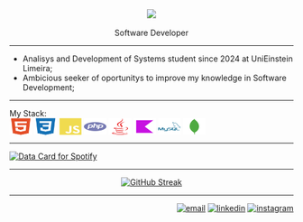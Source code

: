 <div align="center">
 <img src="https://readme-typing-svg.herokuapp.com?font=Jockey+One&weight=300&size=30&pause=1000&color=31F72C&center=true&vCenter=true&repeat=false&width=435&lines=Hi%2C+i'm+Lucas+Jürgensen" />
</div>

<p align="center">
  Software Developer
</p>
<hr />

  - Analisys and Development of Systems student since 2024 at UniEinstein Limeira;
  - Ambicious seeker of oportunitys to improve my knowledge in Software Development;

<hr />

My Stack: 
<br>
<img align="center" height="30" width="40"  src="https://github.com/devicons/devicon/blob/master/icons/html5/html5-plain.svg">
<img align="center" height="30" width="40"  src="https://github.com/devicons/devicon/blob/master/icons/css3/css3-plain.svg">
<img align="center" height="30" width="40"  src="https://github.com/devicons/devicon/blob/master/icons/javascript/javascript-plain.svg">
<img align="center" height="30" width="40"  src="https://github.com/devicons/devicon/blob/master/icons/php/php-plain.svg">
<img align="center" height="30" width="40"  src="https://github.com/devicons/devicon/blob/master/icons/java/java-plain.svg">
<img align="center" height="30" width="40"  src="https://github.com/devicons/devicon/blob/master/icons/kotlin/kotlin-plain.svg">
<img align="center" height="30" width="40"  src="https://github.com/devicons/devicon/blob/master/icons/mysql/mysql-plain-wordmark.svg">
<img align="center" height="30" width="40"  src="https://github.com/devicons/devicon/blob/master/icons/mongodb/mongodb-plain.svg">

<hr />

<a href="https://data-card-for-spotify.herokuapp.com/card?user_id=21cymh6nfm73n6l2irpwjlycy">
  <img src="https://data-card-for-spotify.herokuapp.com/api/card?user_id=21cymh6nfm73n6l2irpwjlycy" alt="Data Card for Spotify">
</a>

<hr />
<div align="center">

[![GitHub Streak](http://github-readme-streak-stats.herokuapp.com?user=LucasHJurgensen&theme=dark)](https://git.io/streak-stats)

</div>

<hr />

<div align="right">
  <a href="mailto:lucas_jurgensen@hotmail.com"><img src="https://img.icons8.com/color/32/000000/gmail.png" alt="email"/></a>
  <a href="https://www.linkedin.com/in/lucashjurgensen"><img src="https://img.icons8.com/color/32/000000/linkedin.png" alt="linkedin"/></a>
  <a href="https://www.instagram.com/lucas.h.jurgensen"><img src="https://img.icons8.com/color/32/000000/instagram-new.png" alt="instagram"/></a>
</div>



